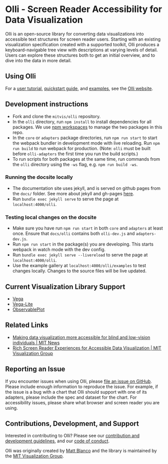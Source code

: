# Olli - Screen Reader Accessibility for Data Visualization

Olli is an open-source library for converting data visualizations into accessible text structures for screen reader users. Starting with an existing visualization specification created with a supported toolkit, Olli produces a keyboard-navigable tree view with descriptions at varying levels of detail. Users can explore these structures both to get an initial overview, and to dive into the data in more detail.

## Using Olli

For a [user tutorial](https://mitvis.github.io/olli/tutorial), [quickstart guide](https://mitvis.github.io/olli/quickstart), and [examples](https://mitvis.github.io/olli/examples), see the [Olli website](https://mitvis.github.io/olli/).

## Development instructions

- Fork and clone the `mitvis/olli` repository.
- In the `olli` directory, run `npm install` to install dependencies for all packages. We use [npm workspaces](https://docs.npmjs.com/cli/v8/using-npm/workspaces) to manage the two packages in this repo.
- In the `core` or `adapters` package directories, run `npm run start` to start the webpack bundler in development mode with live reloading. Run `npm run build` to run webpack for production. (Note: `olli` must be built before `olli-adapters` the first time you run the build scripts.)
- To run scripts for both packages at the same time, run commands from the `olli` directory using the `-ws` flag, e.g. `npm run build -ws`.

### Running the docsite locally

- The documentation site uses jekyll, and is served on github pages from the `docs/` folder. See more about jekyll and gh-pages [here](https://docs.github.com/en/pages/setting-up-a-github-pages-site-with-jekyll/testing-your-github-pages-site-locally-with-jekyll).
- Run `bundle exec jekyll serve` to serve the page at `localhost:4000/olli`.

### Testing local changes on the docsite

- Make sure you have run `npm run start` in both `core` and `adapters` at least once. Ensure that `docs/olli` contains both `olli-dev.js` and `adapters-dev.js`.
- Run `npm run start` in the package(s) you are developing. This starts webpack in watch mode with the dev config.
- Run `bundle exec jekyll serve --livereload` to serve the page at `localhost:4000/olli`.
- Use the example gallery at `localhost:4000/olli/examples` to test changes locally. Changes to the source files will be live updated.

## Current Visualization Library Support

- [Vega](https://vega.github.io/vega/)
- [Vega-Lite](https://vega.github.io/vega-lite)
- [ObservablePlot](https://observablehq.com/@observablehq/plot)

## Related Links

- [Making data visualization more accessible for blind and low-vision individuals | MIT News](https://news.mit.edu/2022/data-visualization-accessible-blind-0602)
- [Rich Screen Reader Experiences for Accessible Data Visualization | MIT Visualization Group](http://vis.csail.mit.edu/pubs/rich-screen-reader-vis-experiences/)

## Reporting an Issue

If you encounter issues when using Olli, please [file an issue on GitHub](https://github.com/mitvis/olli/issues). Please include enough information to reproduce the issue. For example, if the issue is a bug with a chart that Olli should support with one of its adapters, please include the spec and dataset for the chart. For accessibility issues, please share what browser and screen reader you are using.

## Contributions, Development, and Support

Interested in contributing to Olli? Please see our [contribution and development guidelines](https://github.com/mitvis/olli/blob/main/CONTRIBUTING.md), and our [code of conduct](https://vega.github.io/vega/about/code-of-conduct/).

Olli was originally created by [Matt Blanco](https://mattblanco.me/) and the library is maintained by the [MIT Visualization Group](http://vis.csail.mit.edu/).
